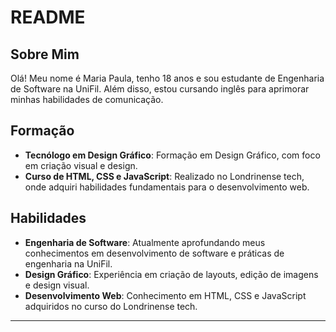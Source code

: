 # README

## Sobre Mim

Olá! Meu nome é Maria Paula, tenho 18 anos  e sou estudante de Engenharia de Software na UniFil. Além disso, estou cursando inglês para aprimorar minhas habilidades de comunicação.

## Formação

- **Tecnólogo em Design Gráfico**: Formação em Design Gráfico, com foco em criação visual e design.
- **Curso de HTML, CSS e JavaScript**: Realizado no Londrinense tech, onde adquiri habilidades fundamentais para o desenvolvimento web.

## Habilidades

- **Engenharia de Software**: Atualmente aprofundando meus conhecimentos em desenvolvimento de software e práticas de engenharia na UniFil.
- **Design Gráfico**: Experiência em criação de layouts, edição de imagens e design visual.
- **Desenvolvimento Web**: Conhecimento em HTML, CSS e JavaScript adquiridos no curso do Londrinense tech.

---
